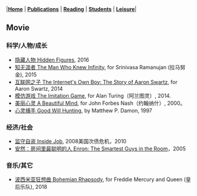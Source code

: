 |[<b>Home</b>](https://hxuhack.github.io/) | [<b>Publications</b>](../publication/list) | [<b>Reading</b>](../reading/list) | [<b>Students</b>](../students/list) | [<b>Leisure</b>](../leisure/list)|

## Movie

### 科学/人物/成长
- [隐藏人物 Hidden Figures](https://movie.douban.com/subject/26615208/?from=subject-page), 2016
- [知无涯者 The Man Who Knew Infinity](https://movie.douban.com/celebrity/1054443/), for Srinivasa Ramanujan (拉马努金), 2015
- [互联网之子 The Internet's Own Boy: The Story of Aaron Swartz](https://movie.douban.com/subject/25785114/), for Aaron Swartz, 2014
- [模仿游戏 The Imitation Game](https://movie.douban.com/subject/10463953/), for Alan Turing（阿兰图灵）, 2014.
- [美丽心灵 A Beautiful Mind](https://movie.douban.com/subject/1306029/), for John Forbes Nash（约翰纳什）, 2000。
- [心灵捕手 Good Will Hunting](https://movie.douban.com/subject/1292656/), by Matthew P. Damon, 1997

### 经济/社会
- [监守自盗 Inside Job](https://movie.douban.com/subject/4843480/), 2008美国次债危机，2010
- [安然：房间里最聪明的人 Enron: The Smartest Guys in the Room](https://movie.douban.com/subject/2268042/)，2005

### 音乐/其它 
- [波西米亚狂想曲 Bohemian Rhapsody](https://movie.douban.com/subject/5300054/), for Freddie Mercury and Queen (皇后乐队), 2018
